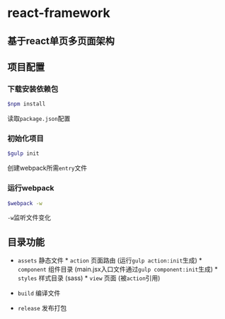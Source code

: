 # react-framework

## 基于react单页多页面架构

## 项目配置

### 下载安装依赖包
```bash
$npm install
```
读取`package.json`配置

### 初始化项目
```bash
$gulp init
```
创建webpack所需`entry`文件

### 运行webpack
```bash
$webpack -w
```
`-w`监听文件变化

## 目录功能
* `assets` 静态文件
		* `action` 页面路由 (运行`gulp action:init`生成)
		* `component` 组件目录 (main.jsx入口文件通过`gulp component:init`生成)
		* `styles` 样式目录 (sass)
		* `view` 页面 (被`action`引用)

* `build` 编译文件

* `release` 发布打包